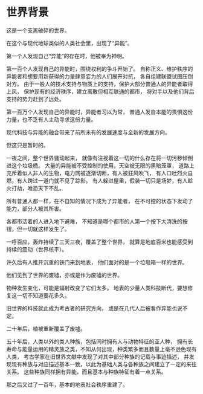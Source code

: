 # 世界背景

这是一个支离破碎的世界。

在这个与现代地球类似的人类社会里，出现了“异能”。

第一个人发现自己“异能”的存在时，他被奉为神明。

第一百个人发现自己的异能时，围绕权利的争斗开始了。
自称正义、维护秩序的异能者和想要用新获得的力量肆意妄为的人们展开对抗，
各自组建联盟试图压倒对方。
由于一般人的技术支持与物质上的支持，保护大部分普通人的异能者取得上风，
保护现有的经济秩序，建立离散但相互联通的都市，
将对手以及他们背后支持的势力赶到了远处。

第一百万个人发现自己的异能时，异能者习以为常，
普通人发自本能的畏惧这份力量，也不乏有人主动寻求这份力量。

现代科技与异能的融合带来了前所未有的发展速度与全新的发展方向。

但这只是暂时的。

一夜之间，整个世界骚动起来，
就像有注视着这一切的什么存在将一切污秽倾倒进这个垃圾桶。
大量的异能被不受控制的使用，天空被无限的黑暗笼罩，
道路上充斥着似人非人的生物，电力网被逐渐切断，有人被狂风吹飞，
有人口吐烈火自燃，有人跨过一道门就不见了踪影。
有人躲进屋里，假装一切只是场梦，有人趁火打劫，唯恐天下不乱。

所有普通人都一样，在不自知的情况下成为了异能者，
在不可控的状态下发动了能力，部分人被其所害。

各都市活着的人进入地下避难，
不知道是哪个都市的人第一个按下大清洗的按钮，但一切就这样发生了。

一呼百应，轰炸持续了三天三夜，覆盖了整个世界，
就算是地底百米也能感受到持续的震动（世界核平）。

许久后有人推开沉重的铁门来到地表，
他们面对的是一个垃圾箱一样的世界。

他们见到了世界的废墟，亦或是作为废墟的世界。

物种发生变化，可能是辐射改变了它们太多。
地表的少量人类科技断代，要想修复这一切不知道要花多久。

旧世界的科技就此成为考古者的研究方向，
或是在几代人后被看作异能也说不定。

二十年后，植被重新覆盖了废墟。

五十年后，人类以外的类人种族，包括同时拥有人与动物特征的亚人种，
拥有长寿命与能量运用的精灵族之类，不知从何出现，种类繁多而且数量上毫不逊色现有人类，
考古学家在旧世界文献中发现了对其中部分种族的记载与事迹描述，
并发现现有种族与对应描述基本一致，以此为基础人类与各种族之间建立了一定的来往关系。
这些种族同样拥有异能，而且基本与种族特征有着一点关系。

那之后又过了一百年，基本的地表社会秩序重建了。
